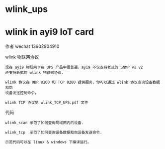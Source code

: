 # wlink_ups
# wlink in ayi9 IoT card

作者 wechat 13902904910

wlink 物联网协议

	现在 ayi9 物联网卡在 UPS 产品中很普遍。ayi9 不仅支持老式的 SNMP v1 v2
	还支持新式的 wlink 物联网协议.

	wlink 协议在 UDP 8100 和 TCP 8200 提供服务，你可以通过 wlink 协议查询设备数据和向
	设备发送控制命令。

	wlink TCP 协议见 wlink_TCP_UPS.pdf 文件 

代码

	wlink_scan 示范了如何查询局域网内的设备.

	wlink_tcp  示范了如何查询设备数据和向设备发送命令.

	示范代码可以在 linux & windows 下编译运行。

	
	
